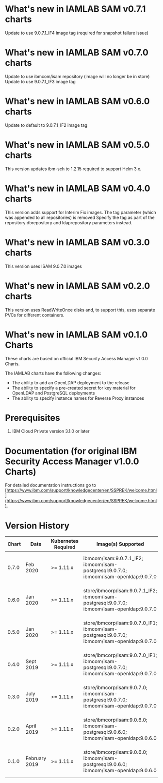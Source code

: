 # What's new in IAMLAB SAM v0.7.1 charts
Update to use 9.0.7.1_IF4 image tag (required for snapshot failure issue)

# What's new in IAMLAB SAM v0.7.0 charts
Update to use ibmcom/isam repository (image will no longer be in store)
Update to use 9.0.7.1_IF3 image tag

# What's new in IAMLAB SAM v0.6.0 charts
Update to default to 9.0.7.1_IF2 image tag

# What's new in IAMLAB SAM v0.5.0 charts
This version updates ibm-sch to 1.2.15 required to support Helm 3.x.

# What's new in IAMLAB SAM v0.4.0 charts
This version adds support for Interim Fix images.  The tag parameter (which was appended to all repositories) is removed
Specify the tag as part of the repository dbrepository and ldaprepository parameters instead.

# What's new in IAMLAB SAM v0.3.0 charts
This version uses ISAM 9.0.7.0 images

# What's new in IAMLAB SAM v0.2.0 charts
This version uses ReadWriteOnce disks and, to support this, uses separate PVCs for different containers.

# What's new in IAMLAB SAM v0.1.0 Charts
These charts are based on official IBM Security Access Manager v1.0.0 Charts.

The IAMLAB charts have the following changes:
* The ability to add an OpenLDAP deployment to the release
* The ability to specify a pre-created secret for key material for OpenLDAP and PostgreSQL deployments
* The ability to specify instance names for Reverse Proxy instances

# Prerequisites
1. IBM Cloud Private version 3.1.0 or later

# Documentation (for original IBM Security Access Manager v1.0.0 Charts)
For detailed documentation instructions go to [https://www.ibm.com/support/knowledgecenter/en/SSPREK/welcome.html](https://www.ibm.com/support/knowledgecenter/en/SSPREK/welcome.html).


# Version History

| Chart | Date | Kubernetes Required | Image(s) Supported | Breaking Changes | Details
| ----- | ---- | ------------------- | ------------------ | ---------------- | -------
| 0.7.0 | Feb 2020  | >= 1.11.x | ibmcom/isam:9.0.7.1_IF2; ibmcom/isam-postgresql:9.0.7.0; ibmcom/isam-openldap:9.0.7.0 | docker hub | Based on official 1.0.0 chart
| 0.6.0 | Jan 2020  | >= 1.11.x | store/ibmcorp/isam:9.0.7.1_IF2; ibmcom/isam-postgresql:9.0.7.0; ibmcom/isam-openldap:9.0.7.0 | IF2 | Based on official 1.0.0 chart
| 0.5.0 | Jan 2020  | >= 1.11.x | store/ibmcorp/isam:9.0.7.0_IF1; ibmcom/isam-postgresql:9.0.7.0; ibmcom/isam-openldap:9.0.7.0 | Support Helm 3.0 | Based on official 1.0.0 chart
| 0.4.0 | Sept 2019  | >= 1.11.x | store/ibmcorp/isam:9.0.7.0_IF1; ibmcom/isam-postgresql:9.0.7.0; ibmcom/isam-openldap:9.0.7.0 | Support IF tags | Based on official 1.0.0 chart
| 0.3.0 | July 2019  | >= 1.11.x | store/ibmcorp/isam:9.0.7.0; ibmcom/isam-postgresql:9.0.7.0; ibmcom/isam-openldap:9.0.7.0 | ISAM 9.0.7.0 | Based on official 1.0.0 chart
| 0.2.0 | April 2019 | >= 1.11.x | store/ibmcorp/isam:9.0.6.0; ibmcom/isam-postgresql:9.0.6.0; ibmcom/isam-openldap:9.0.6.0 | ReadWriteOnce Disk | Based on official 1.0.0 chart
| 0.1.0 | February 2019 | >= 1.11.x | store/ibmcorp/isam:9.0.6.0; ibmcom/isam-postgresql:9.0.6.0; ibmcom/isam-openldap:9.0.6.0 | None | Based on official 1.0.0 chart

